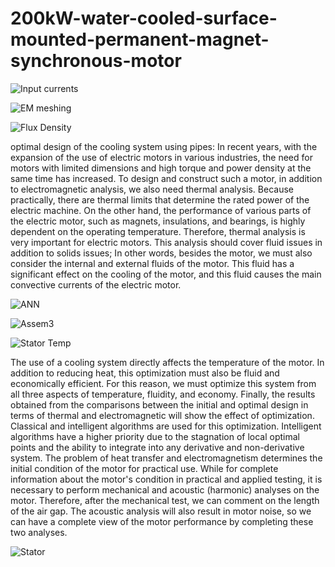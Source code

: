 # 200kW-water-cooled-surface-mounted-permanent-magnet-synchronous-motor

![Input currents](https://github.com/toohidsharifi/200kW-water-cooled-surface-mounted-permanent-magnet-synchronous-motor/assets/126771405/bd5a1a7e-e15a-474f-9406-a57ee76f9f5d)

![EM meshing](https://github.com/toohidsharifi/200kW-water-cooled-surface-mounted-permanent-magnet-synchronous-motor/assets/126771405/e163a9c0-f781-4fe4-bc74-01ac92ab4c44)

![Flux Density](https://github.com/toohidsharifi/200kW-water-cooled-surface-mounted-permanent-magnet-synchronous-motor/assets/126771405/8abe905f-7a84-488c-8ae9-e885e5f3da6f)


optimal design of the cooling system using pipes:
In recent years, with the expansion of the use of electric motors in various industries, the need for motors with limited dimensions and high torque and power density at the same time has increased. To design and construct such a motor, in addition to electromagnetic analysis, we also need thermal analysis. Because practically, there are thermal limits that determine the rated power of the electric machine. On the other hand, the performance of various parts of the electric motor, such as magnets, insulations, and bearings, is highly dependent on the operating temperature. Therefore, thermal analysis is very important for electric motors. This analysis should cover fluid issues in addition to solids issues; In other words, besides the motor, we must also consider the internal and external fluids of the motor. This fluid has a significant effect on the cooling of the motor, and this fluid causes the main convective currents of the electric motor.

![ANN](https://github.com/toohidsharifi/200kW-water-cooled-surface-mounted-permanent-magnet-synchronous-motor/assets/126771405/29aa99ff-19a0-4c1d-aec1-9e3ab9080f23)

![Assem3](https://github.com/toohidsharifi/200kW-water-cooled-surface-mounted-permanent-magnet-synchronous-motor/assets/126771405/7e754492-48af-4863-84a0-bfb6e4b0e4f5)

![Stator Temp](https://github.com/toohidsharifi/200kW-water-cooled-surface-mounted-permanent-magnet-synchronous-motor/assets/126771405/1380921c-3130-4d42-9066-2a1ce68286bb)

The use of a cooling system directly affects the temperature of the motor. In addition to reducing heat, this optimization must also be fluid and economically efficient. For this reason, we must optimize this system from all three aspects of temperature, fluidity, and economy. Finally, the results obtained from the comparisons between the initial and optimal design in terms of thermal and electromagnetic will show the effect of optimization. Classical and intelligent algorithms are used for this optimization. Intelligent algorithms have a higher priority due to the stagnation of local optimal points and the ability to integrate into any derivative and non-derivative system.
The problem of heat transfer and electromagnetism determines the initial condition of the motor for practical use. While for complete information about the motor's condition in practical and applied testing, it is necessary to perform mechanical and acoustic (harmonic) analyses on the motor. Therefore, after the mechanical test, we can comment on the length of the air gap. The acoustic analysis will also result in motor noise, so we can have a complete view of the motor performance by completing these two analyses.

![Stator](https://github.com/toohidsharifi/200kW-water-cooled-surface-mounted-permanent-magnet-synchronous-motor/assets/126771405/bfeebb27-0c48-4c21-a7d2-731f00d03176)
